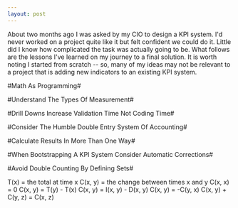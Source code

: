```yaml
---
layout: post
---
```

About two months ago I was asked by my CIO to design a KPI system. I'd never worked on a project quite like it but felt confident we could do it. Little did I know how complicated the task was actually going to be. What follows are the lessons I've learned on my journey to a final solution. It is worth noting I started from scratch -- so, many of my ideas may not be relevant to a project that is adding new indicators to an existing KPI system.

#Math As Programming#

#Understand The Types Of Measurement#

#Drill Downs Increase Validation Time Not Coding Time#

#Consider The Humble Double Entry System Of Accounting#

#Calculate Results In More Than One Way#

#When Bootstrapping A KPI System Consider Automatic Corrections#

#Avoid Double Counting By Defining Sets#

T(x)    = the total at time x
C(x, y) = the change between times x and y
C(x, x) = 0
C(x, y) = T(y) - T(x)
C(x, y) = I(x, y) - D(x, y)
C(x, y) = -C(y, x)
C(x, y) + C(y, z) = C(x, z)
